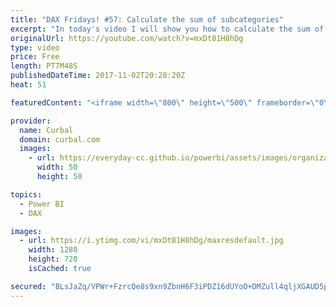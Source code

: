 ```yaml
---
title: "DAX Fridays! #57: Calculate the sum of subcategories"
excerpt: "In today's video I will show you how to calculate the sum of subcategories.  Link to the sample file used: https://www.youtube.com/watch?v=EzfLJFEKV8I  Link to  DAX Friday's tutorials: SUMX: https://www.youtube.com/watch?v=vcYz0XPklXg FILTER: https://www.youtube.com/watch?v=SOTQ3MiTXT4 EARLIER: https://www.youtube.com/watch?v=lyhS2txtZ44"
originalUrl: https://youtube.com/watch?v=mxDt81H8hDg
type: video
price: Free
length: PT7M48S
publishedDateTime: 2017-11-02T20:28:20Z
heat: 51

featuredContent: "<iframe width=\"800\" height=\"500\" frameborder=\"0\" src=\"https://www.youtube.com/embed/mxDt81H8hDg\" allow=\"accelerometer; autoplay; encrypted-media; gyroscope; picture-in-picture\" allowfullscreen></iframe>"

provider:
  name: Curbal
  domain: curbal.com
  images:
    - url: https://everyday-cc.github.io/powerbi/assets/images/organizations/curbal.com-50x50.jpg
      width: 50
      height: 50

topics:
  - Power BI
  - DAX

images:
  - url: https://i.ytimg.com/vi/mxDt81H8hDg/maxresdefault.jpg
    width: 1280
    height: 720
    isCached: true

secured: "BLsJaZq/VPWr+FzrcQe8s9xn9ZbnH6F3iPDZ16dUYoO+DMZull4qljXGAUD5pHgW/wVcqGEcch3XlNsPRynI454I1aMc/OOHFLG51rzK8SJuLyw9HSCUW2cz5olXhbXwBVcWAil/+vNEdjdTvoqam9VykN59O16wJWAAEhRYobP3xEivsNYzdBo+LWRiJDzuQ2O+BsRsURYI7Kk2gr8Wydfk1fKsV1valrs6XDg5xv9reSRfhlbg33wGy4N5S42FGPBeD9LyZ3sTBybJQf+kSUVBeVEymWtB0Kswp6jL0rY3U1Zkin5iOQl/N63D+ZXtT1mDRW0Gwv4bKq2QXjHk3shmuD56u82zwvGFgYQdWPcizagYmbYf3H+b7PhQzF3MW1J5B5ciKcJTn8ppnXxoNB3lsXyZkM0P3xOrZYOIf5E=;AHQic8j+BtCdGy2FfwUUbg=="
---
```


